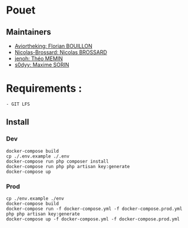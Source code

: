 # Pouet

## Maintainers

- [Aviortheking: Florian BOUILLON](https://github.com/Aviortheking)
- [Nicolas-Brossard: Nicolas BROSSARD](https://github.com/Nicolas-Brossard)
- [jenoh: Théo MEMIN](https://github.com/jenoh)
- [s0dyy: Maxime SORIN](https://github.com/s0dyy)

# Requirements : 
    - GIT LFS

## Install

### Dev

```
docker-compose build
cp ./.env.example ./.env
docker-compose run php composer install
docker-compose run php php artisan key:generate
docker-compose up
```


### Prod

```
cp ./env.example ./env
docker-compose build
docker-compose run -f docker-compose.yml -f docker-compose.prod.yml php php artisan key:generate
docker-compose up -f docker-compose.yml -f docker-compose.prod.yml
```
